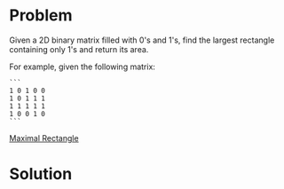
# Problem

Given a 2D binary matrix filled with 0's and 1's, find the largest rectangle
containing only 1's and return its area.

For example, given the following matrix:

    ```
    1 0 1 0 0
    1 0 1 1 1
    1 1 1 1 1
    1 0 0 1 0
    ```



[Maximal Rectangle](https://leetcode.com/problems/maximal-rectangle)

# Solution



